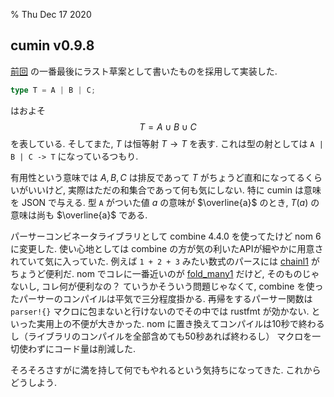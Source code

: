 % Thu Dec 17 2020

## cumin v0.9.8

[前回](https://cympfh.cc/taglibro/2020/12/15) の一番最後にラスト草案として書いたものを採用して実装した.

```rust
type T = A | B | C;
```

はおよそ
$$T = A \cup B \cup C$$
を表している.
そしてまた, $T$ は恒等射 $T \to T$ を表す.
これは型の射としては `A | B | C -> T` になっているつもり.

有用性という意味では $A,B,C$ は排反であって $T$ がちょうど直和になってるくらいがいいけど,
実際はただの和集合であって何も気にしない.
特に cumin は意味を JSON で与える.
型 `A` がついた値 $a$ の意味が $\overline{a}$ のとき,
$T(a)$ の意味は尚も $\overline{a}$ である.

パーサーコンビネータライブラリとして combine 4.4.0 を使ってたけど nom 6 に変更した.
使い心地としては combine の方が気の利いたAPIが細やかに用意されていて気に入っていた.
例えば `1 + 2 + 3` みたい数式のパースには [chainl1](https://docs.rs/combine/4.3.2/combine/fn.chainl1.html) がちょうど便利だ.
nom でコレに一番近いのが [fold_many1](https://docs.rs/nom/6.0.1/nom/multi/fn.fold_many1.html) だけど, そのものじゃないし, コレ何が便利なの？
ていうかそういう問題じゃなくて, combine を使ったパーサーのコンパイルは平気で三分程度掛かる.
再帰をするパーサー関数は `parser!{}` マクロに包まないと行けないのでその中では rustfmt が効かない.
といった実用上の不便が大きかった.
nom に置き換えてコンパイルは10秒で終わるし（ライブラリのコンパイルを全部含めても50秒あれば終わるし）
マクロを一切使わずにコード量は削減した.

そろそろさすがに満を持して何でもやれるという気持ちになってきた.
これからどうしよう.
